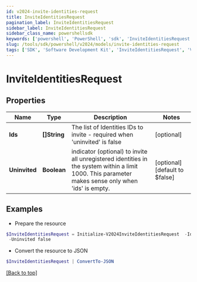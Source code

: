 ```yaml
---
id: v2024-invite-identities-request
title: InviteIdentitiesRequest
pagination_label: InviteIdentitiesRequest
sidebar_label: InviteIdentitiesRequest
sidebar_class_name: powershellsdk
keywords: ['powershell', 'PowerShell', 'sdk', 'InviteIdentitiesRequest', 'V2024InviteIdentitiesRequest'] 
slug: /tools/sdk/powershell/v2024/models/invite-identities-request
tags: ['SDK', 'Software Development Kit', 'InviteIdentitiesRequest', 'V2024InviteIdentitiesRequest']
---
```



# InviteIdentitiesRequest

## Properties

Name | Type | Description | Notes
------------ | ------------- | ------------- | -------------
**Ids** | **[]String** | The list of Identities IDs to invite - required when 'uninvited' is false | [optional] 
**Uninvited** | **Boolean** | indicator (optional) to invite all unregistered identities in the system within a limit 1000. This parameter makes sense only when 'ids' is empty. | [optional] [default to $false]

## Examples

- Prepare the resource
```powershell
$InviteIdentitiesRequest = Initialize-V2024InviteIdentitiesRequest  -Ids [2b568c65bc3c4c57a43bd97e3a8e55, 2c9180867769897d01776ed5f125512f] `
 -Uninvited false
```

- Convert the resource to JSON
```powershell
$InviteIdentitiesRequest | ConvertTo-JSON
```


[[Back to top]](#) 

